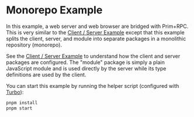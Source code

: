 # Monorepo Example

<!-- [![Open in StackBlitz](https://developer.stackblitz.com/img/open_in_stackblitz_small.svg)](https://stackblitz.com/github/doseofted/prim-rpc-examples/tree/main/monorepo-setup) -->

In this example, a web server and web browser are bridged with Prim+RPC. This is
very similar to the [Client / Server Example](../client-server) except that this
example splits the client, server, and module into separate packages in a
monolithic repository (monorepo).

See the [Client / Server Example](../client-server) to understand how the client
and server packages are configured. The "module" package is simply a plain
JavaScript module and is used directly by the server while its type definitions
are used by the client.

You can start this example by running the helper script (configured with
[Turbo](https://github.com/vercel/turbo)):

```zsh
pnpm install
pnpm start
```
